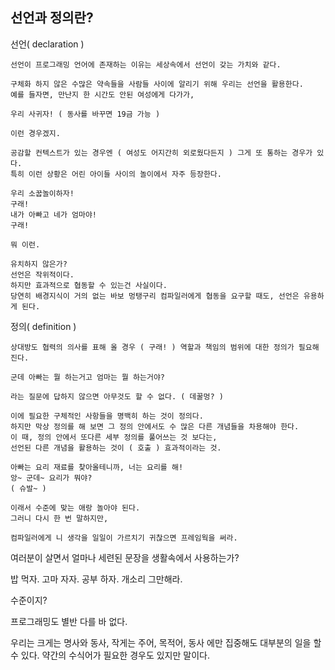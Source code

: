 ## 선언과 정의란?

선언( declaration )

    선언이 프로그래밍 언어에 존재하는 이유는 세상속에서 선언이 갖는 가치와 같다.

    구체화 하지 않은 수많은 약속들을 사람들 사이에 알리기 위해 우리는 선언을 활용한다.
    예를 들자면, 만난지 한 시간도 안된 여성에게 다가가,

    우리 사귀자! ( 동사를 바꾸면 19금 가능 )

    이런 경우겠지.

    공감할 컨텍스트가 있는 경우엔 ( 여성도 어지간히 외로웠다든지 ) 그게 또 통하는 경우가 있다.
    특히 이런 상황은 어린 아이들 사이의 놀이에서 자주 등장한다.

    우리 소꿉놀이하자!
    구래!
    내가 아빠고 네가 엄마야!
    구래!

    뭐 이런.

    유치하지 않은가?
    선언은 작위적이다.
    하지만 효과적으로 협동할 수 있는건 사실이다.
    당연히 배경지식이 거의 없는 바보 멍탱구리 컴파일러에게 협동을 요구할 때도, 선언은 유용하게 된다.


정의( definition )

    상대방도 협력의 의사를 표해 올 경우 ( 구래! ) 역할과 책임의 범위에 대한 정의가 필요해진다.

    군데 아빠는 뭘 하는거고 엄마는 뭘 하는거야?

    라는 질문에 답하지 않으면 아무것도 할 수 없다. ( 데꿀멍? )

    이에 필요한 구체적인 사항들을 명백히 하는 것이 정의다.
    하지만 막상 정의를 해 보면 그 정의 안에서도 수 많은 다른 개념들을 차용해야 한다.
    이 때, 정의 안에서 또다른 세부 정의를 풀어쓰는 것 보다는,
    선언된 다른 개념을 활용하는 것이 ( 호출 ) 효과적이라는 것.

    아빠는 요리 재료를 찾아올테니까, 너는 요리를 해!
    앙~ 군데~ 요리가 뭐야?
    ( 슈발~ )

    이래서 수준에 맞는 애랑 놀아야 된다.
    그러니 다시 한 번 말하지만,

    컴파일러에게 니 생각을 일일이 가르치기 귀찮으면 프레임웍을 써라.


여러분이 살면서 얼마나 세련된 문장을 생활속에서 사용하는가?

밥 먹자.
고마 자자.
공부 하자.
개소리 그만해라.

수준이지?

프로그래밍도 별반 다를 바 없다.

우리는 크게는 명사와 동사, 작게는 주어, 목적어, 동사 에만 집중해도 대부분의 일을 할 수 있다.
약간의 수식어가 필요한 경우도 있지만 말이다.
